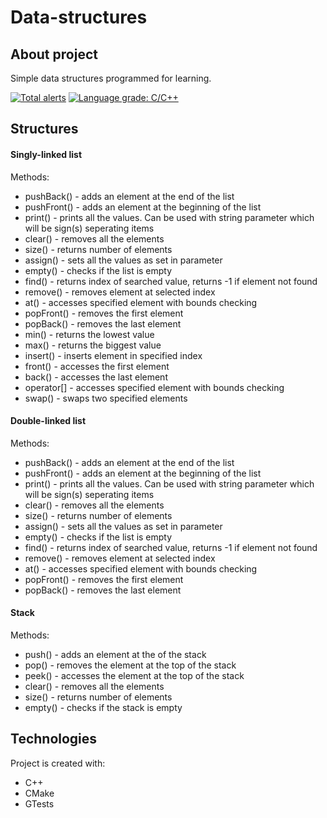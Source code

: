 # Data-structures

## About project
Simple data structures programmed for learning.

[![Total alerts](https://img.shields.io/lgtm/alerts/g/JChoptiany/Data-structures.svg?logo=lgtm&logoWidth=18)](https://lgtm.com/projects/g/JChoptiany/Data-structures/alerts/) [![Language grade: C/C++](https://img.shields.io/lgtm/grade/cpp/g/JChoptiany/Data-structures.svg?logo=lgtm&logoWidth=18)](https://lgtm.com/projects/g/JChoptiany/Data-structures/context:cpp)

## Structures
#### Singly-linked list 
Methods:
  * pushBack() - adds an element at the end of the list
  * pushFront() - adds an element at the beginning of the list
  * print() - prints all the values. Can be used with string parameter which will be sign(s) seperating items
  * clear() - removes all the elements
  * size() - returns number of elements
  * assign() - sets all the values as set in parameter
  * empty() - checks if the list is empty
  * find() - returns index of searched value, returns -1 if element not found
  * remove() - removes element at selected index
  * at() -  accesses specified element with bounds checking 
  * popFront() - removes the first element
  * popBack() - removes the last element
  * min() - returns the lowest value 
  * max() - returns the biggest value
  * insert() - inserts element in specified index
  * front() - accesses the first element
  * back() - accesses the last element
  * operator[] - accesses specified element with bounds checking 
  * swap() - swaps two specified elements
  
#### Double-linked list 
Methods:
  * pushBack() - adds an element at the end of the list
  * pushFront() - adds an element at the beginning of the list
  * print() - prints all the values. Can be used with string parameter which will be sign(s) seperating items
  * clear() - removes all the elements
  * size() - returns number of elements
  * assign() - sets all the values as set in parameter
  * empty() - checks if the list is empty
  * find() - returns index of searched value, returns -1 if element not found
  * remove() - removes element at selected index
  * at() -  accesses specified element with bounds checking 
  * popFront() - removes the first element
  * popBack() - removes the last element
  
#### Stack
Methods:
  * push() - adds an element at the of the stack
  * pop() - removes the element at the top of the stack
  * peek() -  accesses the element at the top of the stack
  * clear() - removes all the elements
  * size() - returns number of elements
  * empty() - checks if the stack is empty
  
## Technologies
Project is created with:
* C++
* CMake
* GTests
